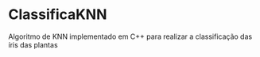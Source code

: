 # ClassificaKNN
Algoritmo de KNN implementado em C++ para realizar a classificação das íris das plantas
